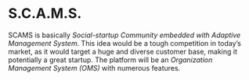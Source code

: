 # S.C.A.M.S.

SCAMS is basically _Social-startup Community embedded with Adaptive Management System_. This idea would be a tough competition in today’s market, as it would target a huge and diverse customer base, making it potentially a great startup. The platform will be an _Organization Management System (OMS)_ with numerous features.
